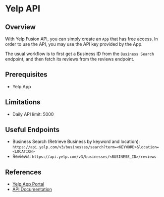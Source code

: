 # Yelp API

## Overview
With Yelp Fusion API, you can simply create an `App` that has free access. In order to use the API, you may use the API key provided by the App.

The usual workflow is to first get a Business ID from the `Business Search` endpoint, and then fetch its reviews from the reviews endpoint.

## Prerequisites
- Yelp App

## Limitations
- Daily API limit: 5000

## Useful Endpoints
- Business Search (Retrieve Business by keyword and location): `https://api.yelp.com/v3/businesses/search?term=<KEYWORD>&location=<LOCATION>`
- Reviews: `https://api.yelp.com/v3/businesses/<BUSINESS_ID>/reviews`

## References

- [Yelp App Portal](https://www.yelp.com/developers/v3/manage_app)
- [API Documentation](https://www.yelp.com/developers/documentation/v3/business)
